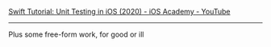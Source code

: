 [Swift Tutorial: Unit Testing in iOS (2020) - iOS Academy - YouTube](https://youtu.be/-eiY9eauJr0?si=m5q9xDv1kCV7hI4v)

- - - -

Plus some free-form work, for good or ill
